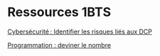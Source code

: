 # Ressources 1BTS

[Cybersécurité : Identifier les risques liés aux DCP](protection_dcp.md)

[Programmation : deviner le nombre](deviner.md)
